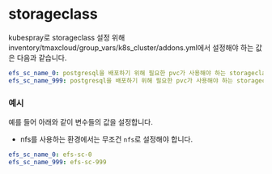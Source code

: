 # storageclass

kubespray로 storageclass 설정 위해 inventory/tmaxcloud/group_vars/k8s_cluster/addons.yml에서 설정해야 하는 값은 다음과 같습니다.

```yml
efs_sc_name_0: postgresql을 배포하기 위해 필요한 pvc가 사용해야 하는 storageclass의 이름, uid/gid가 0인 경우
efs_sc_name_999: postgresql을 배포하기 위해 필요한 pvc가 사용해야 하는 storageclass의 이름, uid/gid가 999인 경
```

### 예시

예를 들어 아래와 같이 변수들의 값을 설정합니다.

- nfs를 사용하는 환경에서는 무조건 `nfs`로 설정해야 합니다.

```yml
efs_sc_name_0: efs-sc-0
efs_sc_name_999: efs-sc-999
```
